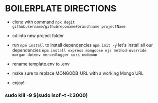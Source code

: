 # BOILERPLATE DIRECTIONS

- clone with command `npx degit githubusername/githubreponame#branchname projectName`

- cd into new project folder

- run `npm install` to install dependencies  `npm init -y`
let's install all our dependencies `npm install express mongoose ejs method-override morgan dotenv mercedlogger cors nodemon`


- rename template.env to .env

- make sure to replace MONGODB_URL with a working Mongo URL

- enjoy!





### sudo kill -9 $(sudo lsof -t -i:3000)